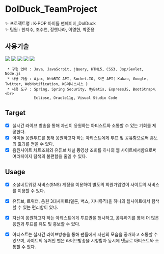 # DolDuck_TeamProject
:sparkles: 프로젝트명 : K-POP 아이돌 팬페이지_DolDuck<br>
:sparkles: 팀원 : 한지수, 조수연, 정햇나라, 이영한, 박준용

## 사용기술

![](https://img.shields.io/badge/Code-Java-informational)
![](https://img.shields.io/badge/Servers-Apache%20Tomcat9.0-orange.svg)
![](https://img.shields.io/badge/Servers-Node.js-orange)
![](https://img.shields.io/badge/Version-Spring%205.4-green)
![](https://img.shields.io/badge/data-Web-blueviolet)

```
 * 구현 언어 : Java, JavaScrpit, jQuery, HTML5, CSS3, Jsp/Sevlet, Node.js
 * 사용 기술 : Ajax, WebRTC API, Socket.IO, 오픈 API( Kakao, Google, Twitter, WebNotification, KG이니스시스 ) 
 * 사용 도구 : Spring, Spring Security, MyBatis, ExpressJS, BootStrap4,<br>
             Eclipse, Oracle11g, Visual Studio Code
 ```

## Target

 - [x] 실시간 라이브 방송을 통해 자신이 응원하는 아티스트와 소통할 수 있는 기회를 제공한다.
 - [x] 아이돌 응원투표를 통해 응원하고자 하는 아티스트에게 투표 및 공유함으로써 홍보의 효과를 얻을 수 있다.
 - [x] 음원사이트 차트조회와 유튜브 채널 동영상 조회를 하나의 웹 사이트에서함으로써 여러페이지 탐색의 불편함을 줄일 수 있다.

## Usage

 - [x] 소셜네트워킹 서비스(SNS) 계정을 이용하여 별도의 회원가입없이 사이트의 서비스를 이용할 수 있다.
 - [x] 유튜브, 트위터, 음원 3대사이트(멜론, 벅스, 지니뮤직)을 하나의 웹사이트에서 탐색할 수 있는 편리함이 있다. 
 - [x] 자신이 응원하고자 하는 아티스트에게 투표권을 행사하고, 공유하기를 통해 더 많은 응원과 투표를 유도 및 홍보할 수 있다.
 - [x] 아티스트는 실시간 라이브방송을 통해 팬들에게 자신의 모습을 공개하고 소통할 수 있으며, 사이트의 유저인 팬은 
       라이브방송을 시청함과 동시에 댓글로 아티스트와 소통할 수 있다.


